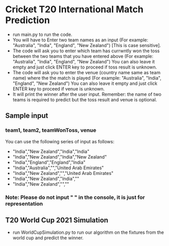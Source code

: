 # Cricket T20 International Match Prediction

- run main.py to run the code. 
- You will have to Enter two team names as an input (For example: "Australia", "India", "England", "New Zealand") [This is case sensitive].
- The code will ask you to enter which team has currwntly won the toss between the two teams that you have entered above (For example: "Australia", "India", "England", "New Zealand") You can also leave it empty and just click ENTER key to proceed if toss result is unknown.
- The code will ask you to enter the venue (country name same as team name) where the the match is played (For example: "Australia", "India", "England", "New Zealand") You can also leave it empty and just click ENTER key to proceed if venue is unknown.
- It will print the winner after the user input. Remember: the name of two teams is required to predict but the toss result and venue is optional.

## Sample input
### team1, team2, teamWonToss, venue
You can use the following series of input as follows:
- "India","New Zealand","India","India"
- "India","New Zealand","India","New Zealand"
- "India","England","England","India"
- "India","Australia","","United Arab Emirates"
- "India","New Zealand","","United Arab Emirates"
- "India","New Zealand","India",""
- "India","New Zealand","",""
### Note: Please do not input " " in the console, it is just for representation

## T20 World Cup 2021 Simulation
- run WorldCupSimulation.py to run our algorithm on the fixtures from the world cup and predict the winner.


